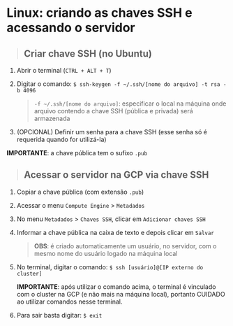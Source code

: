 # Linux: criando as chaves SSH e acessando o servidor

> ## **Criar chave SSH (no Ubuntu)**

1. Abrir o terminal (`CTRL + ALT + T`)

2. Digitar o comando: `$ ssh-keygen -f ~/.ssh/[nome do arquivo] -t rsa -b 4096`

    > `-f ~/.ssh/[nome do arquivo]`: especificar o local na máquina onde arquivo contendo a chave SSH (pública e privada) será armazenada

3. (OPCIONAL) Definir um senha para a chave SSH (esse senha só é requerida quando for utilizá-la)

**IMPORTANTE**: a chave pública tem o sufixo `.pub`

> ## **Acessar o servidor na GCP via chave SSH**

1. Copiar a chave pública (com extensão `.pub`)

2. Acessar o menu `Compute Engine` > `Metadados`

3. No menu `Metadados` > `Chaves SSH`, clicar em `Adicionar chaves SSH`

4. Informar a chave pública na caixa de texto e depois clicar em `Salvar`

    > **OBS**: é criado automaticamente um usuário, no servidor, com o mesmo nome do usuário logado na máquina local

5. No terminal, digitar o comando: `$ ssh [usuário]@[IP externo do cluster]`

    **IMPORTANTE**: após utilizar o comando acima, o terminal é vinculado com o cluster na GCP (e não mais na máquina local), portanto CUIDADO ao utilizar comandos nesse terminal.

6. Para sair basta digitar: `$ exit`